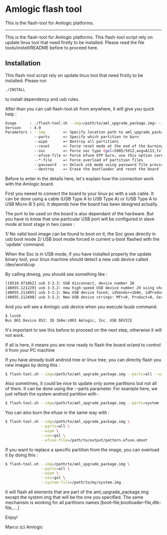 # Amlogic flash tool

This is the flash-tool for Amlogic platforms.

----------------------------

This is the flash-tool for Amlogic platforms.
This flash-tool script rely on update linux tool that need firstly to be installed.
Please read the file tools/_install_/README before to proceed here.

## Installation

This flash-tool script rely on update linux tool that need firstly to be installed.
Please run

```bash
./INSTALL
```

 to install dependency and usb rules.

After than you can call flash-tool.sh from anywhere, it will give you quick help :

```bash
Usage      : ./flash-tool.sh --img=/path/to/aml_upgrade_package.img> --parts=<all|none|bootloader|dtb|logo|recovery|boot|system|..> [--wipe] [--reset=<y|n>] [--soc=<m8|axg|gxl|txlx|g12a>] [efuse-file=/path/to/file/location] [bootloader|dtb|logo|boot|...-file=/path/to/file/partition] [--password=/path/to/password.bin]
Version    : 4.9
Parameters : --img        => Specify location path to aml_upgrade_package.img
             --parts      => Specify which partition to burn
             --wipe       => Destroy all partitions
             --reset      => Force reset mode at the end of the burning
             --soc        => Force soc type (gxl=S905/S912,axg=A113,txlx=T962,g12a=S905X2,m8=S805/A111)
             --efuse-file => Force efuse OTP burn, use this option carefully
             --*-file     => Force overload of partition files
             --password   => Unlock usb mode using password file provid
             --destroy    => Erase the bootloader and reset the board
```

Before to enter in the details here, let's explain how the connection work with the Amlogic board.

First you neeed to connect the board to your linux pc with a usb cable.
It can be done using a cable (USB Type A to USB Type A) or (USB Type A to USB Micro-B 5 pin).
It depends how the board has been designed actually.

The port to be used on the board is also dependant of the hardware. But you have to know that one particular USB 
port will be configured in slave mode at boot stage in two cases :

1/ No valid boot image can be found to boot on it, the Soc goes directly in usb boot mode
2/ USB boot mode forced in current u-boot flashed with the 'update' command.

When the Soc is in USB mode, if you have installed properly the update binary tool, your linux machine
should detect a new usb device called /dev/worldcup

By calling dmesg, you should see something like :

```bash
[19519.971862] usb 3-3.2: USB disconnect, device number 28
[40055.121229] usb 3-3.2: new high-speed USB device number 29 using xhci_hcd
[40055.212495] usb 3-3.2: New USB device found, idVendor=1b8e, idProduct=c003
[40055.212498] usb 3-3.2: New USB device strings: Mfr=0, Product=0, SerialNumber=0
```

And you will see a Amlogic usb device when you execute lsusb command.

```bash
$ lsusb
Bus 001 Device 052: ID 1b8e:c003 Amlogic, Inc. USB DEVICE
```

It's important to see this before to proceed on the next step, otherwise it will not work.

If all is here, it means you are now ready to flash the board or/and to control it from your PC machine

If you have already built android tree or linux tree, you can directly flash you new images by doing this : 

```bash
$ flash-tool.sh --img=/path/to/aml_upgrade_package.img --parts=all --wipe --soc=gxl
```

Also sometimes, it could be nice to update only some partitions but not all of them.
It can be done using the --parts parameter. For example here, we just reflash the system android partition with :

```bash
$ flash-tool.sh --img=/path/to/aml_upgrade_package.img --parts=system --soc=axg
```

You can also burn the efuse in the same way with :

```bash
$ flash-tool.sh --img=/path/to/aml_upgrade_package.img \
                --parts=all \
                --wipe \
                --soc=gxl \
                --efuse-file=/path/to/output/pattern.efuse.uboot
```

If you want to replace a specific partition from the image, you can overload it by doing this :

```bash
$ flash-tool.sh --img=/path/to/aml_upgrade_package.img \
                --parts=all \
                --wipe \
                --soc=gxl \
                --system-file=/path/to/my/system.img
```

It will flash all elements that are part of the aml_upgrade_package.img except the system.img that will be 
the one you specified. The same mechanism is working for all partitions names [boot-file,bootloader-file,dtb-file,....]

Enjoy!

Marco (c) Amlogic

